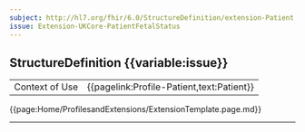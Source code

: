 ```yaml
---
subject: http://hl7.org/fhir/6.0/StructureDefinition/extension-Patient.fetalStatus
issue: Extension-UKCore-PatientFetalStatus
---
```

<div class="NewAddedItem">
<h2> StructureDefinition {{variable:issue}} </h2>


<table id="addToTranspose">
<tr><td>Context of Use</td>
<td>{{pagelink:Profile-Patient,text:Patient}}</td>
</tr>

</table>


{{page:Home/ProfilesandExtensions/ExtensionTemplate.page.md}}
</div>

---

